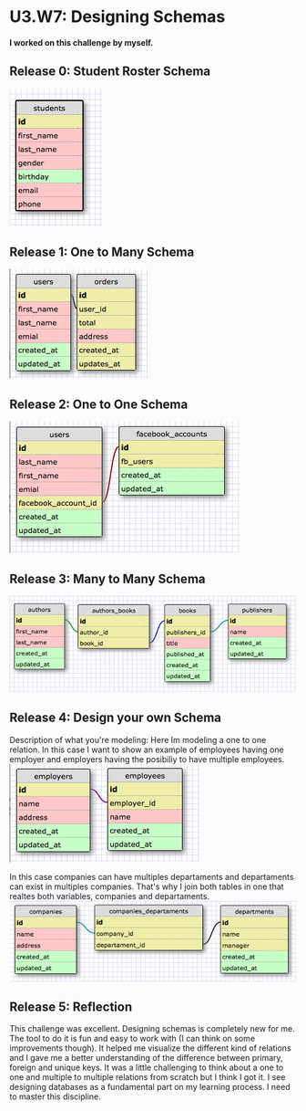 # U3.W7: Designing Schemas


#### I worked on this challenge by myself.


## Release 0: Student Roster Schema
![alt tag](https://raw.githubusercontent.com/sebabelmar/phase_0_unit_3/master/week_7/imgs/Schema_Release_0.png)

## Release 1: One to Many Schema
![alt tag](https://raw.githubusercontent.com/sebabelmar/phase_0_unit_3/master/week_7/imgs/Schema_Release_1.png)


## Release 2: One to One Schema
![alt tag](https://raw.githubusercontent.com/sebabelmar/phase_0_unit_3/master/week_7/imgs/Schema_Release_2.png)


## Release 3: Many to Many Schema
![alt tag](https://raw.githubusercontent.com/sebabelmar/phase_0_unit_3/master/week_7/imgs/Schema_Release_3.png)


## Release 4: Design your own Schema
Description of what you're modeling: 
Here Im modeling a one to one relation. In this case I want to show an example of employees having one employer and employers having the posibiliy to have multiple employees.
![alt tag](https://raw.githubusercontent.com/sebabelmar/phase_0_unit_3/master/week_7/imgs/Schema_Release_4_oto.png)

In this case companies can have multiples departaments and departaments can exist in multiples companies. That's why I join both tables in one that realtes both variables, companies and departaments.
![alt tag](https://raw.githubusercontent.com/sebabelmar/phase_0_unit_3/master/week_7/imgs/Schema_Release_4_mtm.png)

## Release 5: Reflection
This challenge was excellent. Designing schemas is completely new for me. The tool to do it is fun and easy to work with (I can think on some improvements though).
It helped me visualize the different kind of relations and I gave me a better understanding of the difference between primary, foreign and unique keys.
It was a little challenging to think about a one to one and multiple to multiple relations from scratch but I think I got it.
I see designing databases as a fundamental part on my learning process. I need to master this discipline.
